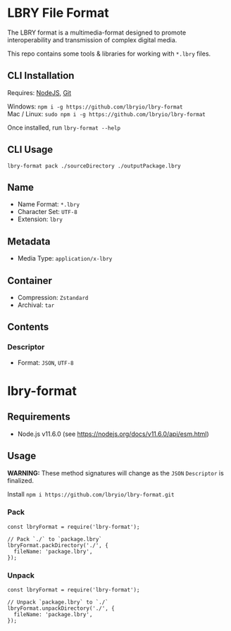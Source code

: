 # LBRY File Format

The LBRY format is a multimedia-format designed to promote interoperability and transmission of complex digital media.  
  
This repo contains some tools & libraries for working with `*.lbry` files.

## CLI Installation

Requires: [NodeJS](https://nodejs.org/en/download/), [Git](https://git-scm.com/downloads)

Windows: `npm i -g https://github.com/lbryio/lbry-format`  
Mac / Linux: `sudo npm i -g https://github.com/lbryio/lbry-format`

Once installed, run `lbry-format --help`

## CLI Usage

`lbry-format pack ./sourceDirectory ./outputPackage.lbry`

## Name

 - Name Format: `*.lbry`
 - Character Set: `UTF-8`
 - Extension: `lbry`

## Metadata

 - Media Type: `application/x-lbry`

## Container

 - Compression: `Zstandard`
 - Archival: `tar`

## Contents

### Descriptor

 - Format: `JSON`, `UTF-8`

# lbry-format

## Requirements

 - Node.js v11.6.0 (see https://nodejs.org/docs/v11.6.0/api/esm.html)

## Usage

**WARNING:** These method signatures will change as the `JSON` `Descriptor` is finalized.

Install `npm i https://github.com/lbryio/lbry-format.git`

### Pack
```
const lbryFormat = require('lbry-format');

// Pack `./` to `package.lbry`
lbryFormat.packDirectory('./', {
  fileName: 'package.lbry',
});

```

### Unpack
```
const lbryFormat = require('lbry-format');

// Unpack `package.lbry` to `./`
lbryFormat.unpackDirectory('./', {
  fileName: 'package.lbry',
});

```

